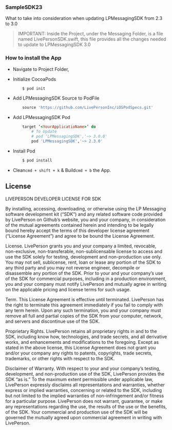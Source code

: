 ### SampleSDK23
What to take into consideration when updating LPMessagingSDK from 2.3 to 3.0

> IMPORTANT: Inside the Project, under the Messaging Folder, is a file named LivePersonSDK.swift, this file provides all the changes needed to update to LPMessagingSDK 3.0

### How to install the App

* Navigate to Project Folder,
* Initialize CocoaPods

    ```sh
        $ pod init
    ```
    
* Add LPMessagingSDK Source to PodFile
	
	~~~ruby
		source 'https://github.com/LivePersonInc/iOSPodSpecs.git'
	~~~

* Add LPMessagingSDK Pod

	~~~ruby
        target ‘<YourApplicatioName>’ do
        	# To Update
      		# pod ‘LPMessagingSDK','~> 3.0.0'
      		pod 'LPMessagingSDK','~> 2.3.0'
  	~~~

* Install Pod

	~~~ruby
		$ pod install
	~~~
	
* Clean`cmd + shift + k` & Build`cmd + b` the App.

## License
LIVEPERSON DEVELOPER LICENSE FOR SDK

By installing, accessing, downloading, or otherwise using the LP Messaging software development kit (“SDK”) and any related software code provided by LivePerson on Github’s website, you and your company, in consideration of the mutual agreements contained herein and intending to be legally bound hereby accept the terms of this developer license agreement (“License Agreement”) and agree to be bound the License Agreement.

License.
LivePerson grants you and your company a limited, revocable, non-exclusive, non-transferable, non-sublicensable license to access and use the SDK solely for testing, development and non-production use only.  You may not sell, sublicense, rent, loan or lease any portion of the SDK to any third party and you may not reverse engineer, decompile or disassemble any portion of the SDK. Prior to your and your company’s use of the SDK for commercial purposes, including in a production environment, you and your company must notify LivePerson and mutually agree in writing on the applicable pricing and license terms for such usage.

Term.
This License Agreement is effective until terminated. LivePerson has the right to terminate this agreement immediately if you fail to comply with any term herein. Upon any such termination, you and your company must remove all full and partial copies of the SDK from your computer, network, and servers and discontinue use of the SDK.

Proprietary Rights.
LivePerson retains all proprietary rights in and to the SDK, including know how, technologies, and trade secrets, and all derivative works, and enhancements and modifications to the foregoing. Except as stated in the above license, this License Agreement does not grant you and/or your company any rights to patents, copyrights, trade secrets, trademarks, or other rights with respect to the SDK.

Disclaimer of Warranty.
With respect to your and your company’s testing, development, and non-production use of the SDK, LivePerson provides the SDK “as is.”  To the maximum extent permissible under applicable law, LivePerson expressly disclaims all representations and warranties, whether express or implied warranties, concerning or related to the SDK, including but not limited to the implied warranties of non-infringement and/or fitness for a particular purpose.  LivePerson does not warrant, guarantee, or make any representations regarding the use, the results of the use or the benefits, of the SDK. Your commercial and production use of the SDK will be governed the mutually agreed upon commercial agreement in writing with LivePerson.
